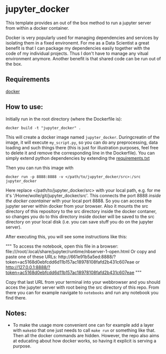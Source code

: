 # jupyter_docker

This template provides an out of the box method to run a jupyter server from within a docker container.

Docker is very popularly used for managing dependencies and services by isolating them in a fixed environemt. For me as a Data Scientist a great benefit is that I can package my dependencies easily together with the code of my individual  projects. Thus I don't have to manage any vitual environment anymore. Another benefit is that shared code can be run out of the box.

## Requirements
[docker](https://www.docker.com/)

## How to use:

Initially run in the root directory (where the Dockerfile is):

`docker build -t "jupyter_docker" .`

This will create a docker image named `jupyter_docker`. Duringcreatin of the image, it will execute `my_script.py`, so you can do any preprocessing, data loading and such things there (this is just for illustration purposes, feel free to delete it and remove the corresponding line in the Dockerfile). You can simply extend python dependencies by extending the [requirements.txt](src/requirements.txt)

Then you can run this image with

`docker run -p 8888:8888 -v </path/to/jupyter_docker/src>:/src jupyter_docker`

Here replace </path/to/jupyter_docker/src> with your local path, e.g. for me it's '/Home/wolle/git/jupyter_docker/src'.
This connects the port 8888 *inside the docker caontainer* with your local port 8888. So you can access the jupyter server within docker from your browser. Also it mounts the src directory of this repository to the src directory inside the docker contaner, so changes you do to this directory inside docker will be saved to the src directory on your local disk (i.e. you can save stuff you do on the jupyter server).

After executing this, you will see some instructions like this:

"""
To access the notebook, open this file in a browser:
        file:///root/.local/share/jupyter/runtime/nbserver-1-open.html
    Or copy and paste one of these URLs:
        http://661e91b5a5ed:8888/?token=ac5168d0ebfcdd6d11b157ac18978108fafd2b431c607eae
     or http://127.0.0.1:8888/?token=ac5168d0ebfcdd6d11b157ac18978108fafd2b431c607eae
"""

Copy that last URL from your terminal into your webbrowser and you should acces the jupyter server with root being the src directory of this repo. From there you can for example navigate to `notebooks` and run any notebook you find there.

## Notes:
 - To make the usage more convenient one can for example add a layer with `make`so that one just needs to call `make run` or something like that. Then all the docker commands are hidden. However, the repo also aims at educating about how docker works, so having it explicit is serving a purpose.
